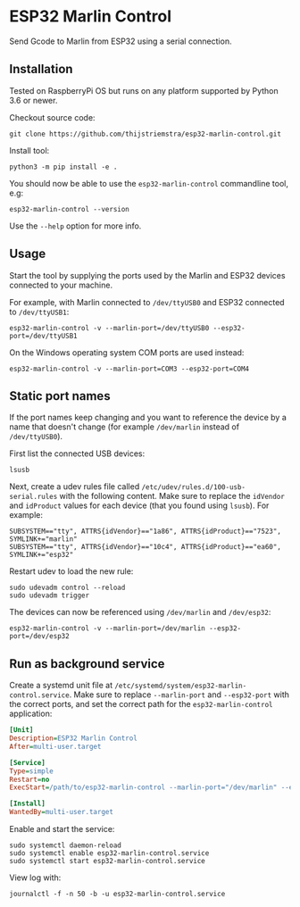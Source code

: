 # ESP32 Marlin Control

Send Gcode to Marlin from ESP32 using a serial connection.

## Installation

Tested on RaspberryPi OS but runs on any platform supported
by Python 3.6 or newer.

Checkout source code:

```console
git clone https://github.com/thijstriemstra/esp32-marlin-control.git
```

Install tool:

```console
python3 -m pip install -e .
```

You should now be able to use the `esp32-marlin-control` commandline tool,
e.g:

```console
esp32-marlin-control --version
```

Use the `--help` option for more info.

## Usage

Start the tool by supplying the ports used by the Marlin and ESP32 devices
connected to your machine.

For example, with Marlin connected to `/dev/ttyUSB0` and ESP32 connected
to `/dev/ttyUSB1`:

```console
esp32-marlin-control -v --marlin-port=/dev/ttyUSB0 --esp32-port=/dev/ttyUSB1
```

On the Windows operating system COM ports are used instead:

```console
esp32-marlin-control -v --marlin-port=COM3 --esp32-port=COM4
```

## Static port names

If the port names keep changing and you want to reference the device
by a name that doesn't change (for example `/dev/marlin` instead of
`/dev/ttyUSB0`).

First list the connected USB devices:

```console
lsusb
```

Next, create a udev rules file called `/etc/udev/rules.d/100-usb-serial.rules`
with the following content. Make sure to replace the `idVendor` and
`idProduct` values for each device (that you found using `lsusb`). For example:

```
SUBSYSTEM=="tty", ATTRS{idVendor}=="1a86", ATTRS{idProduct}=="7523", SYMLINK+="marlin"
SUBSYSTEM=="tty", ATTRS{idVendor}=="10c4", ATTRS{idProduct}=="ea60", SYMLINK+="esp32"
```

Restart udev to load the new rule:

```console
sudo udevadm control --reload
sudo udevadm trigger
```

The devices can now be referenced using `/dev/marlin` and `/dev/esp32`:

```console
esp32-marlin-control -v --marlin-port=/dev/marlin --esp32-port=/dev/esp32
```

## Run as background service

Create a systemd unit file at `/etc/systemd/system/esp32-marlin-control.service`.
Make sure to replace `--marlin-port` and `--esp32-port` with the correct ports,
and set the correct path for the `esp32-marlin-control` application:

```ini
[Unit]
Description=ESP32 Marlin Control
After=multi-user.target

[Service]
Type=simple
Restart=no
ExecStart=/path/to/esp32-marlin-control --marlin-port="/dev/marlin" --esp32-port="/dev/esp32"

[Install]
WantedBy=multi-user.target
```

Enable and start the service:

```console
sudo systemctl daemon-reload
sudo systemctl enable esp32-marlin-control.service
sudo systemctl start esp32-marlin-control.service
```

View log with:

```console
journalctl -f -n 50 -b -u esp32-marlin-control.service
```
